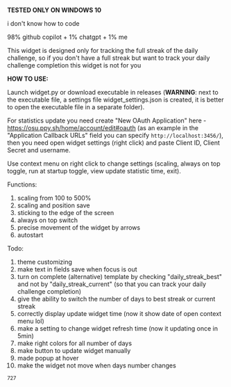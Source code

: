 **TESTED ONLY ON WINDOWS 10**

i don't know how to code

98% github copilot + 1% chatgpt + 1% me

This widget is designed only for tracking the full streak of the daily challenge, so if you don't have a full streak but want to track your daily challenge completion this widget is not for you

**HOW TO USE:**

Launch widget.py or download executable in releases (**WARNING**: next to the executable file, a settings file widget_settings.json is created, it is better to open the executable file in a separate folder).

For statistics update you need create "New OAuth Application" here - https://osu.ppy.sh/home/account/edit#oauth (as an example in the "Application Callback URLs" field you can specify `http://localhost:3456/`), then you need open widget settings (right click) and paste Client ID, Client Secret and username.

Use context menu on right click to change settings (scaling, always on top toggle, run at startup toggle, view update statistic time, exit).

Functions:

1. scaling from 100 to 500%
2. scaling and position save
3. sticking to the edge of the screen
4. always on top switch
5. precise movement of the widget by arrows
6. autostart

Todo:
1. theme customizing
2. make text in fields save when focus is out
3. turn on complete (alternative) template by checking "daily_streak_best" and not by "daily_streak_current" (so that you can track your daily challenge completion)
4. give the ability to switch the number of days to best streak or current streak
5. correctly display update widget time (now it show date of open context menu lol)
6. make a setting to change widget refresh time (now it updating once in 5min)
7. make right colors for all number of days
8. make button to update widget manually
9. made popup at hover
10. make the widget not move when days number changes

<sub>727</sub>
